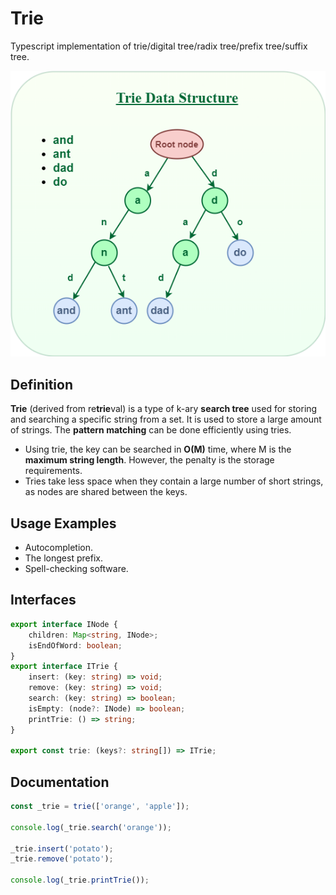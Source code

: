 # Trie

Typescript implementation of trie/digital tree/radix tree/prefix tree/suffix tree. 

![](docs/trie.png)

## Definition
**Trie** (derived from re**trie**val) is a type of k-ary **search tree** used for storing and searching a specific string from a set. It is used to store a large amount of strings. The **pattern matching** can be done efficiently using tries.

- Using trie, the key can be searched in **O(M)** time, where M is the **maximum string length**. However, the penalty is the storage requirements.
- Tries take less space when they contain a large number of short strings, as nodes are shared between the keys.

## Usage Examples
- Autocompletion.
- The longest prefix.
- Spell-checking software.

## Interfaces

```ts
export interface INode {
    children: Map<string, INode>;
    isEndOfWord: boolean;
}
export interface ITrie {
    insert: (key: string) => void;
    remove: (key: string) => void;
    search: (key: string) => boolean;
    isEmpty: (node?: INode) => boolean;
    printTrie: () => string;
}

export const trie: (keys?: string[]) => ITrie;
```

## Documentation

```ts
const _trie = trie(['orange', 'apple']);

console.log(_trie.search('orange'));

_trie.insert('potato');
_trie.remove('potato');

console.log(_trie.printTrie());
```


